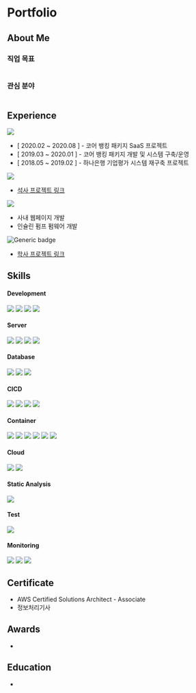 # Portfolio
## About Me

### 직업 목표
```
```
### 관심 분야
```
```
## Experience

![](https://img.shields.io/badge/2018.01~2020.08--blue.svg)

- [ 2020.02 ~ 2020.08 ] - 코어 뱅킹 패키지 SaaS 프로젝트
- [ 2019.03 ~ 2020.01 ] - 코어 뱅킹 패키지 개발 및 시스템 구축/운영  
- [ 2018.05 ~ 2019.02 ] - 하나은행 기업평가 시스템 재구축 프로젝트  


![](https://img.shields.io/badge/2016.03~2017.12--brightgreen.svg)

- [석사 프로젝트 링크](/student.md#석사과정)

![](https://img.shields.io/badge/2018.05~2029.02--blue.svg)

- 사내 웹페이지 개발
- 인슐린 펌프 펌웨어 개발

![Generic badge](https://img.shields.io/badge/2018.05~2029.02--brightgreen.svg)

- [학사 프로젝트 링크](/student.md#학사과정)

## Skills

#### Development
 ![](https://img.shields.io/badge/C-blue.svg) ![](https://img.shields.io/badge/Java-blue.svg) ![](https://img.shields.io/badge/Spring-blue.svg) ![](https://img.shields.io/badge/Spring_boot-blue.svg) 

#### Server
![](https://img.shields.io/badge/Ubuntu-blue.svg) ![](https://img.shields.io/badge/CentOS-blue.svg) ![](https://img.shields.io/badge/Apache-blue.svg) ![](https://img.shields.io/badge/Tomcat-blue.svg)  

#### Database
![](https://img.shields.io/badge/Mysql-blue.svg) ![](https://img.shields.io/badge/Oracle-blue.svg) ![](https://img.shields.io/badge/Elasticsearch-blue.svg) 

#### CICD
![](https://img.shields.io/badge/Bash_Script-blue.svg) ![](https://img.shields.io/badge/Jenkins-blue.svg) ![](https://img.shields.io/badge/SVN-blue.svg) ![](https://img.shields.io/badge/Git-blue.svg) 

#### Container
![](https://img.shields.io/badge/Docker-blue.svg) ![](https://img.shields.io/badge/kubernetes-blue.svg) ![](https://img.shields.io/badge/EKS-blue.svg) ![](https://img.shields.io/badge/ECR-blue.svg) ![](https://img.shields.io/badge/AKS-blue.svg) ![](https://img.shields.io/badge/ACR-blue.svg)

#### Cloud
![](https://img.shields.io/badge/AWS-blue.svg) ![](https://img.shields.io/badge/Azure-blue.svg)

#### Static Analysis
![](https://img.shields.io/badge/Sonarqube-blue.svg)

#### Test
![](https://img.shields.io/badge/Postman-blue.svg) 

#### Monitoring
![](https://img.shields.io/badge/Kibana-blue.svg) ![](https://img.shields.io/badge/Logstash-blue.svg) ![](https://img.shields.io/badge/metricbeats-blue.svg)

## Certificate

- AWS Certified Solutions Architect - Associate
- 정보처리기사

## Awards

- 

## Education

- 
